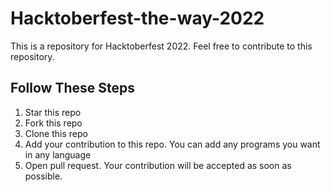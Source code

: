 # Hacktoberfest-the-way-2022
This is a repository for Hacktoberfest 2022. Feel free to contribute to this repository.

## Follow These Steps
1. Star this repo
2. Fork this repo
3. Clone this repo
4. Add your contribution to this repo. You can add any programs you want in any language
5. Open pull request. Your contribution will be accepted as soon as possible.

